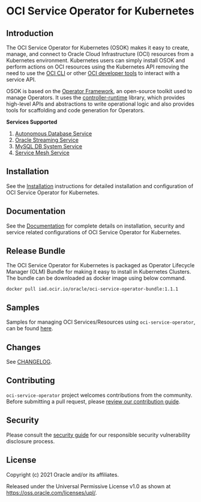 # OCI Service Operator for Kubernetes

## Introduction

The OCI Service Operator for Kubernetes (OSOK) makes it easy to create, manage, and connect to Oracle Cloud Infrastructure (OCI) resources from a Kubernetes environment. Kubernetes users can simply install OSOK and perform actions on OCI resources using the Kubernetes API removing the need to use the [OCI CLI](https://docs.oracle.com/en-us/iaas/Content/API/Concepts/cliconcepts.htm) or other [OCI developer tools](https://docs.oracle.com/en-us/iaas/Content/devtoolshome.htm) to interact with a service API.

OSOK is based on the [Operator Framework](https://operatorframework.io/), an open-source toolkit used to manage Operators. It uses the [controller-runtime](https://github.com/kubernetes-sigs/controller-runtime) library, which provides high-level APIs and abstractions to write operational logic and also provides tools for scaffolding and code generation for Operators.

**Services Supported**
1. [Autonomous Database Service](https://www.oracle.com/in/autonomous-database/)
1. [Oracle Streaming Service](https://docs.cloud.oracle.com/iaas/Content/Streaming/Concepts/streamingoverview.htm)
1. [MySQL DB System Service](https://www.oracle.com/mysql/)
1. [Service Mesh Service](https://docs.oracle.com/iaas/Content/service-mesh/home.htm)

## Installation

See the [Installation](docs/installation.md#install-operator-sdk) instructions for detailed installation and configuration of OCI Service Operator for Kubernetes.

## Documentation

See the [Documentation](docs/README.md#oci-service-operator-for-kubernetes) for complete details on installation, security and service related configurations of OCI Service Operator for Kubernetes.

## Release Bundle

The OCI Service Operator for Kubernetes is packaged as Operator Lifecycle Manager (OLM) Bundle for making it easy to install in Kubernetes Clusters. The bundle can be downloaded as docker image using below command.

```
docker pull iad.ocir.io/oracle/oci-service-operator-bundle:1.1.1
```

## Samples

Samples for managing OCI Services/Resources using `oci-service-operator`, can be found [here](config/samples).

## Changes

See [CHANGELOG](CHANGELOG.md).

## Contributing
`oci-service-operator` project welcomes contributions from the community. Before submitting a pull request, please [review our contribution guide](./CONTRIBUTING.md).

## Security

Please consult the [security guide](./SECURITY.md) for our responsible security
vulnerability disclosure process.

## License

Copyright (c) 2021 Oracle and/or its affiliates.

Released under the Universal Permissive License v1.0 as shown at <https://oss.oracle.com/licenses/upl/>.
